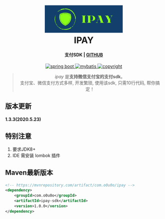 
<h1 align="center">
  <a href="https://github.com/o0u0o/ipay">
  <img src="https://github.com/o0u0o/ipay/blob/main/doc/logo/ipay.jpg" width="250"/></a>
  <br>
  IPAY
</h1>

<h4 align="center">支付SDK | <a href="https://github.com/o0u0o/ipay" target="_blank">GITHUB</a></h4>

<p align="center">

  <a href="https://spring.io/" rel="nofollow">
    <img src="https://img.shields.io/badge/spring%20boot-2.0.8.RELEASE-green" alt="spring boot" data-canonical-src="https://img.shields.io/badge/spring%20boot-2.0.8.RELEASE-green" style="max-width:100%;">
  </a>

  <a href="https://mybatis.org/mybatis-3/zh/index.html" rel="nofollow">
    <img src="https://img.shields.io/badge/mybatis-3.5.0-yellow" alt="mybatis" data-canonical-src="https://img.shields.io/badge/mybatis-3.5.0-yellow" style="max-width:100%;">
  </a>

  <a href="https://github.com/o0u0o/ipay" rel="nofollow">
  <img src="https://img.shields.io/badge/copyright-o0u0o-lightgrey.svg" alt="copyright" data-canonical-src="https://img.shields.io/badge/copyright-共创绿洲(贵州)医疗系统技术有限公司-lightgrey.svg" style="max-width:100%;">
  </a>

</p>

<blockquote align="center">
  <em>ipay</em> 是<strong>支持微信支付宝的支付sdk</strong>。<br>
 支付宝、微信支付方式多样, 开发繁琐, 使用该sdk, 只需10行代码, 帮你搞定！
</blockquote>


## 版本更新
#### 1.3.3(2020.5.23)

## 特别注意
1. 要求JDK8+
2. IDE 需安装 lombok 插件

## Maven最新版本
```xml
<!-- https://mvnrepository.com/artifact/com.o0u0o/ipay -->
<dependency>
    <groupId>com.o0u0o</groupId>
    <artifactId>ipay-sdk</artifactId>
    <version>1.0.0</version>
</dependency>
```




